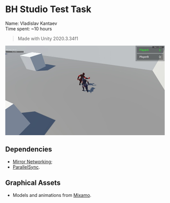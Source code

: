 # BH Studio Test Task

Name: Vladislav Kantaev  
Time spent: ~10 hours

> Made with Unity 2020.3.34f1

![Screenshot](Documentation/screenshot.jpg)

## Dependencies

- [Mirror Networking](https://mirror-networking.com/);
- [ParallelSync](https://github.com/VeriorPies/ParrelSync).


## Graphical Assets

- Models and animations from [Mixamo](https://www.mixamo.com/).